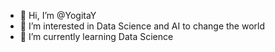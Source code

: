 - 👋 Hi, I’m @YogitaY
- 👀 I’m interested in Data Science and AI to change the world
- 🌱 I’m currently learning Data Science

<!---
YogitaY/YogitaY is a ✨ special ✨ repository because its `README.md` (this file) appears on your GitHub profile.
You can click the Preview link to take a look at your changes.
--->
